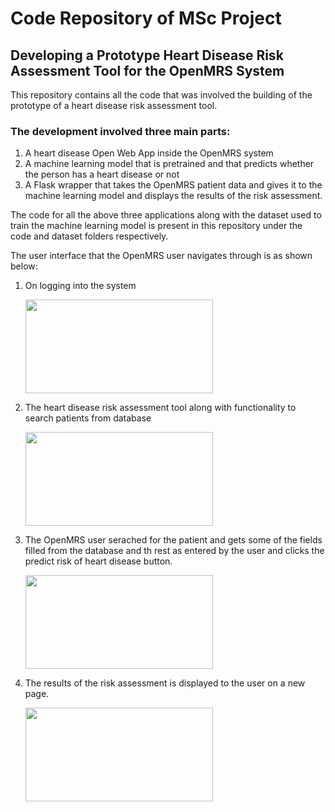 # Code Repository of MSc Project

## Developing a Prototype Heart Disease Risk Assessment Tool for the OpenMRS System

This repository contains all the code that was involved the building of the prototype of a heart disease risk assessment tool.

### The development involved three main parts:
1. A heart disease Open Web App inside the OpenMRS system
2. A machine learning model that is pretrained and that predicts whether the person has a heart disease or not
3. A Flask wrapper that takes the OpenMRS patient data and gives it to the machine learning model and displays the results of the risk assessment.

The code for all the above three applications along with the dataset used to train the machine learning model is present in this repository under the code and dataset folders respectively.

The user interface that the OpenMRS user navigates through is as shown below:

1. On logging into the system

    <img src="https://user-images.githubusercontent.com/66803507/187025729-ad2736c0-352f-4a3b-b53d-c87d02c76dc6.png" width="300" height="150">

2. The heart disease risk assessment tool along with functionality to search patients from database

     <img src="https://user-images.githubusercontent.com/66803507/187025756-347e1087-f9b1-444c-b22a-f1f645b9f036.png" width="300" height="150">

3. The OpenMRS user serached for the patient and gets some of the fields filled from the database and th rest as entered by the user and clicks the predict risk of heart disease button.

    <img src="https://user-images.githubusercontent.com/66803507/187025831-5425ed91-9b63-4805-b788-ff6a8a25b535.png" width="300" height="150">

4. The results of the risk assessment is displayed to the user on a new page.

     <img src="https://user-images.githubusercontent.com/66803507/187025877-caf76569-06ae-4120-bdca-f04871974be2.png" width="300" height="150">



